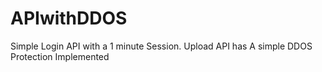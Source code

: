 # APIwithDDOS
Simple Login API with a 1 minute Session. Upload API has A simple DDOS Protection Implemented
